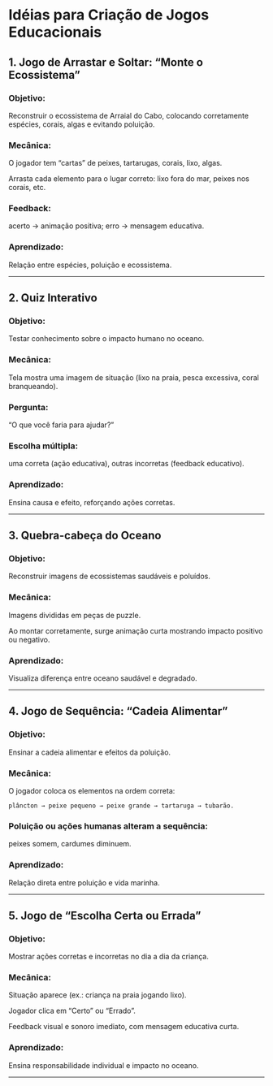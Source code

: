 # Idéias para Criação de Jogos Educacionais

## 1. Jogo de Arrastar e Soltar: “Monte o Ecossistema”

### Objetivo: 
Reconstruir o ecossistema de Arraial do Cabo, colocando corretamente espécies, corais, algas e evitando poluição.

### Mecânica:

O jogador tem “cartas” de peixes, tartarugas, corais, lixo, algas.

Arrasta cada elemento para o lugar correto: lixo fora do mar, peixes nos corais, etc.

### Feedback: 
acerto → animação positiva; 
erro → mensagem educativa.

### Aprendizado: 
Relação entre espécies, poluição e ecossistema.

---

## 2. Quiz Interativo

### Objetivo: 
Testar conhecimento sobre o impacto humano no oceano.

### Mecânica:
Tela mostra uma imagem de situação (lixo na praia, pesca excessiva, coral branqueando).

### Pergunta: 
“O que você faria para ajudar?”

### Escolha múltipla: 
uma correta (ação educativa), outras incorretas (feedback educativo).

### Aprendizado: 
Ensina causa e efeito, reforçando ações corretas.

---

## 3. Quebra-cabeça do Oceano

### Objetivo: 
Reconstruir imagens de ecossistemas saudáveis e poluídos.

### Mecânica:

Imagens divididas em peças de puzzle.

Ao montar corretamente, surge animação curta mostrando impacto positivo ou negativo.

### Aprendizado: 
Visualiza diferença entre oceano saudável e degradado.

---
## 4. Jogo de Sequência: “Cadeia Alimentar”

### Objetivo: 
Ensinar a cadeia alimentar e efeitos da poluição.

### Mecânica:

O jogador coloca os elementos na ordem correta: 
```
plâncton → peixe pequeno → peixe grande → tartaruga → tubarão.
```

### Poluição ou ações humanas alteram a sequência: 
peixes somem, cardumes diminuem.


### Aprendizado: 
Relação direta entre poluição e vida marinha.

---
## 5. Jogo de “Escolha Certa ou Errada”

### Objetivo: 
Mostrar ações corretas e incorretas no dia a dia da criança.

### Mecânica:
Situação aparece (ex.: criança na praia jogando lixo).

Jogador clica em “Certo” ou “Errado”.

Feedback visual e sonoro imediato, com mensagem educativa curta.

### Aprendizado: 
Ensina responsabilidade individual e impacto no oceano.

---

